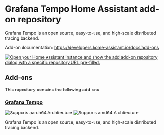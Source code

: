 # Grafana Tempo Home Assistant add-on repository

Grafana Tempo is an open source, easy-to-use, and high-scale distributed tracing backend.

Add-on documentation: <https://developers.home-assistant.io/docs/add-ons>

[![Open your Home Assistant instance and show the add add-on repository dialog with a specific repository URL pre-filled.](https://my.home-assistant.io/badges/supervisor_add_addon_repository.svg)](https://my.home-assistant.io/redirect/supervisor_add_addon_repository/?repository_url=https%3A%2F%2Fgithub.com%2Fcedricziel%2Fha-addon-grafana-tempo)

## Add-ons

This repository contains the following add-ons

### [Grafana Tempo](./tempo)

![Supports aarch64 Architecture][aarch64-shield]
![Supports amd64 Architecture][amd64-shield]

Grafana Tempo is an open source, easy-to-use, and high-scale distributed tracing backend.

[aarch64-shield]: https://img.shields.io/badge/aarch64-yes-green.svg
[amd64-shield]: https://img.shields.io/badge/amd64-yes-green.svg
[armhf-shield]: https://img.shields.io/badge/armhf-yes-green.svg
[armv7-shield]: https://img.shields.io/badge/armv7-yes-green.svg
[i386-shield]: https://img.shields.io/badge/i386-yes-green.svg
